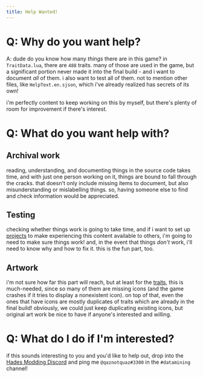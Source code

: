 ```yaml
---
title: Help Wanted!
---
```


# Q: Why do you want help?
A: dude do you know how many *things* there are in this game? in `TraitData.lua`, there are `488` traits. many of those are used in the game, but a significant portion never made it into the final build - and i want to document *all* of them. i also want to test all of them. not to mention other files, like `HelpText.en.sjson`, which i've already realized has secrets of its own!

i'm perfectly content to keep working on this by myself, but there's plenty of room for improvement if there's interest.

# Q: What do you want help with?
## Archival work
reading, understanding, and documenting things in the source code takes time, and with just one person working on it, things are bound to fall through the cracks. that doesn't only include missing items to document, but also misunderstanding or mislabelling things. so, having someone else to find and check information would be appreciated.

## Testing
checking whether things work is going to take time, and if i want to set up [projects](traits/ExhumedTraits%20mod/readme.md) to make experiencing this content available to others, i'm going to need to make sure things work! and, in the event that things *don't* work, i'll need to know why and how to fix it. this is the fun part, too.

## Artwork
i'm not sure how far this part will reach, but at least for the [traits](traits/list/traitData_alphabetical.md), this is much-needed, since so many of them are missing icons (and the game crashes if it tries to display a nonexistent icon). on top of that, even the ones that have icons are mostly duplicates of traits which are already in the final build! obviously, we could just keep duplicating existing icons, but original art work be nice to have if anyone's interested and willing.

# Q: What do I do if I'm interested?
if this sounds interesting to you and you'd like to help out, drop into the [Hades Modding Discord](https://discord.gg/KuMbyrN) and ping me `@qaznotquaz#3300` in the `#datamining` channel!